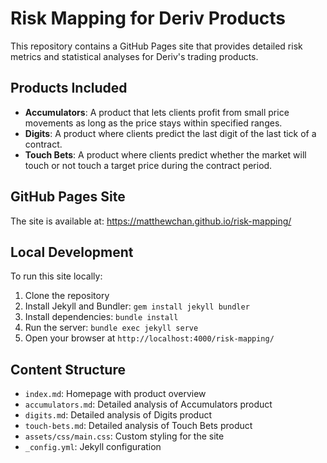 # Risk Mapping for Deriv Products

This repository contains a GitHub Pages site that provides detailed risk metrics and statistical analyses for Deriv's trading products.

## Products Included

- **Accumulators**: A product that lets clients profit from small price movements as long as the price stays within specified ranges.
- **Digits**: A product where clients predict the last digit of the last tick of a contract.
- **Touch Bets**: A product where clients predict whether the market will touch or not touch a target price during the contract period.

## GitHub Pages Site

The site is available at: https://matthewchan.github.io/risk-mapping/

## Local Development

To run this site locally:

1. Clone the repository
2. Install Jekyll and Bundler: `gem install jekyll bundler`
3. Install dependencies: `bundle install`
4. Run the server: `bundle exec jekyll serve`
5. Open your browser at `http://localhost:4000/risk-mapping/`

## Content Structure

- `index.md`: Homepage with product overview
- `accumulators.md`: Detailed analysis of Accumulators product
- `digits.md`: Detailed analysis of Digits product
- `touch-bets.md`: Detailed analysis of Touch Bets product
- `assets/css/main.css`: Custom styling for the site
- `_config.yml`: Jekyll configuration
